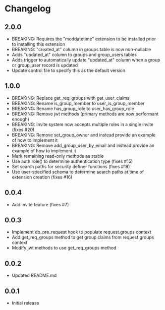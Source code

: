 # Changelog

## 2.0.0

- BREAKING: Requires the "moddatetime" extension to be installed prior to installing this extension
- BREAKING: "created_at" column in groups table is now non-nullable
- Adds "updated_at" column to groups and group_users tables
- Adds trigger to automatically update "updated_at" column when a group or group_user record is updated
- Update control file to specify this as the default version

## 1.0.0

- BREAKING: Replace get_req_groups with get_user_claims
- BREAKING: Rename is_group_member to user_is_group_member
- BREAKING: Rename has_group_role to user_has_group_role
- BREAKING: Remove jwt methods (primary methods are now performant enough)
- BREAKING: Invite system now accepts multiple roles in a single invite (fixes #20)
- BREAKING: Remove set_group_owner and instead provide an example of how to implement it
- BREAKING: Remove add_group_user_by_email and instead provide an example of how to implement it
- Mark remaining read-only methods as stable
- Use auth.role() to determine authentication type (fixes #15)
- Set search paths for security definer functions (fixes #18)
- Use user-specified schema to determine search paths at time of extension creation (fixes #16)

## 0.0.4

- Add invite feature (fixes #7)

## 0.0.3

- Implement db_pre_request hook to populate request.groups context
- Add get_req_groups method to get group claims from request.groups context
- Modify jwt methods to use get_req_groups method

## 0.0.2

- Updated README.md

## 0.0.1

- Initial release
